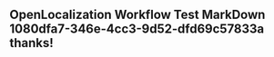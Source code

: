 <properties
ms.topic="hero-topic"
ms.test1="hero-topic"
ms.test2="test"/>

## OpenLocalization Workflow Test MarkDown 1080dfa7-346e-4cc3-9d52-dfd69c57833a thanks!
